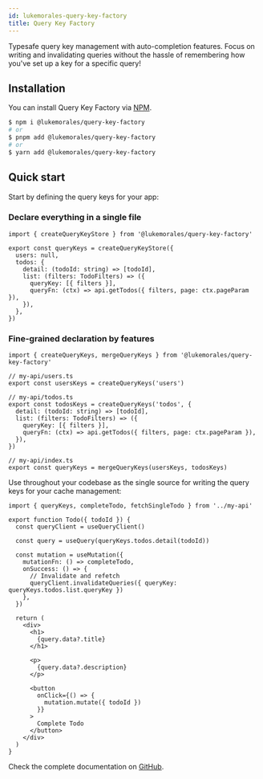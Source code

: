 ```yaml
---
id: lukemorales-query-key-factory
title: Query Key Factory
---
```


Typesafe query key management with auto-completion features. Focus on writing and invalidating queries without the hassle of remembering how you've set up a key for a specific query!


## Installation
You can install Query Key Factory via [NPM](https://www.npmjs.com/package/@lukemorales/query-key-factory).

```bash
$ npm i @lukemorales/query-key-factory
# or
$ pnpm add @lukemorales/query-key-factory
# or
$ yarn add @lukemorales/query-key-factory
```


## Quick start
Start by defining the query keys for your app:

### Declare everything in a single file
```tsx
import { createQueryKeyStore } from '@lukemorales/query-key-factory'

export const queryKeys = createQueryKeyStore({
  users: null,
  todos: {
    detail: (todoId: string) => [todoId],
    list: (filters: TodoFilters) => ({
      queryKey: [{ filters }],
      queryFn: (ctx) => api.getTodos({ filters, page: ctx.pageParam }),
    }),
  },
})
```

### Fine-grained declaration by features
```tsx
import { createQueryKeys, mergeQueryKeys } from '@lukemorales/query-key-factory'

// my-api/users.ts
export const usersKeys = createQueryKeys('users')

// my-api/todos.ts
export const todosKeys = createQueryKeys('todos', {
  detail: (todoId: string) => [todoId],
  list: (filters: TodoFilters) => ({
    queryKey: [{ filters }],
    queryFn: (ctx) => api.getTodos({ filters, page: ctx.pageParam }),
  }),
})

// my-api/index.ts
export const queryKeys = mergeQueryKeys(usersKeys, todosKeys)
```

Use throughout your codebase as the single source for writing the query keys for your cache management:
```tsx
import { queryKeys, completeTodo, fetchSingleTodo } from '../my-api'

export function Todo({ todoId }) {
  const queryClient = useQueryClient()

  const query = useQuery(queryKeys.todos.detail(todoId))

  const mutation = useMutation({
    mutationFn: () => completeTodo,
    onSuccess: () => {
      // Invalidate and refetch
      queryClient.invalidateQueries({ queryKey: queryKeys.todos.list.queryKey })
    },
  })

  return (
    <div>
      <h1>
        {query.data?.title}
      </h1>

      <p>
        {query.data?.description}
      </p>

      <button
        onClick={() => {
          mutation.mutate({ todoId })
        }}
      >
        Complete Todo
      </button>
    </div>
  )
}
```

Check the complete documentation on [GitHub](https://github.com/lukemorales/query-key-factory).
